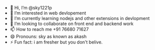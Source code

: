 - 👋 Hi, I’m @sky1221p
- 👀 I’m interested in web devlopement
- 🌱 I’m currently learning nodejs and other extensions in devlopment
- 💞️ I’m looking to collaborate on front end and backend work
- 📫 How to reach me +91 76680 71627
- 😄 Pronouns: sky as known as akash
- ⚡ Fun fact: i am fresher but you don't belive.

<!---
sky1221p/sky1221p is a ✨ special ✨ repository because its `README.md` (this file) appears on your GitHub profile.
You can click the Preview link to take a look at your changes.
--->
